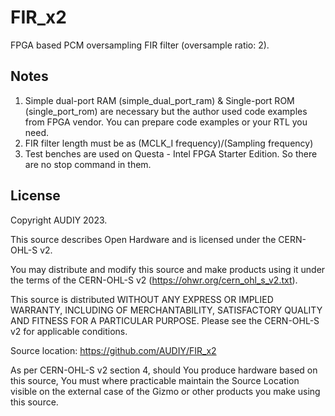 # FIR_x2
FPGA based PCM oversampling FIR filter (oversample ratio: 2).

## Notes
1. Simple dual-port RAM (simple_dual_port_ram) & Single-port ROM (single_port_rom) are necessary but the author used code examples from FPGA vendor.
You can prepare code examples or your RTL you need.
2. FIR filter length must be as (MCLK_I frequency)/(Sampling frequency)
3. Test benches are used on Questa - Intel FPGA Starter Edition. So there are no stop command in them.

## License
Copyright AUDIY 2023.

This source describes Open Hardware and is licensed under the CERN-OHL-S v2. 

You may distribute and modify this source and make products using it under
the terms of the CERN-OHL-S v2 (https://ohwr.org/cern_ohl_s_v2.txt).

This source is distributed WITHOUT ANY EXPRESS OR IMPLIED WARRANTY,
INCLUDING OF MERCHANTABILITY, SATISFACTORY QUALITY AND FITNESS FOR A
PARTICULAR PURPOSE. Please see the CERN-OHL-S v2 for applicable conditions.

Source location: https://github.com/AUDIY/FIR_x2

As per CERN-OHL-S v2 section 4, should You produce hardware based on this
source, You must where practicable maintain the Source Location visible
on the external case of the Gizmo or other products you make using this
source.                                                                      
